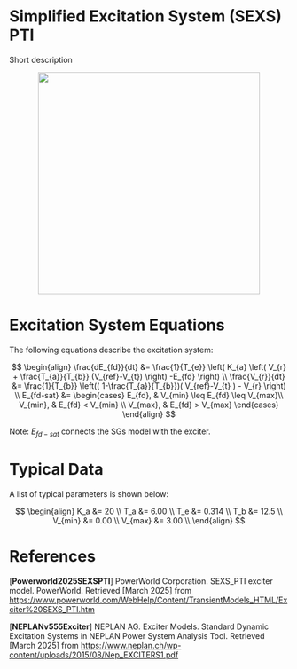 # Simplified Excitation System (SEXS) PTI
Short description

<div align="center">
<img src="https://github.com/user-attachments/assets/31a4eabf-1fac-4108-b910-41dad3ed3026" width="400">
</div>

# Excitation System Equations
The following equations describe the excitation system:

$$
\begin{align}
\frac{dE_{fd}}{dt} &= \frac{1}{T_{e}} \left( K_{a} \left( V_{r} + \frac{T_{a}}{T_{b}} (V_{ref}-V_{t}) \right) -E_{fd} \right) \\
\frac{V_{r}}{dt} &= \frac{1}{T_{b}} \left(( 1-\frac{T_{a}}{T_{b}})( V_{ref}-V_{t} ) - V_{r} \right) \\
E_{fd-sat} &=
\begin{cases} 
    E_{fd}, & V_{min} \leq E_{fd} \leq V_{max}\\
    V_{min}, & E_{fd} < V_{min} \\
    V_{max}, & E_{fd} > V_{max}
\end{cases}
\end{align}
$$

Note: $E_{fd-sat}$ connects the SGs model with the exciter. 

# Typical Data
A list of typical parameters is shown below:

$$
\begin{align}
K_a &= 20 \\
T_a &= 6.00 \\
T_e &= 0.314 \\
T_b &= 12.5 \\
V_{min} &= 0.00 \\
V_{max} &= 3.00 \\
\end{align}
$$

# References
[**Powerworld2025SEXSPTI**] PowerWorld Corporation. SEXS_PTI exciter model. PowerWorld. Retrieved [March 2025] from https://www.powerworld.com/WebHelp/Content/TransientModels_HTML/Exciter%20SEXS_PTI.htm

[**NEPLANv555Exciter**] NEPLAN AG. Exciter Models. Standard Dynamic Excitation Systems in NEPLAN Power System Analysis Tool. Retrieved [March 2025] from https://www.neplan.ch/wp-content/uploads/2015/08/Nep_EXCITERS1.pdf
